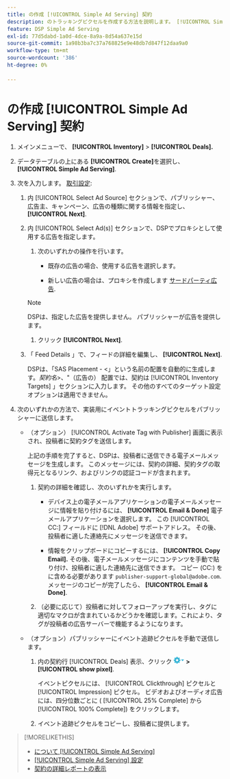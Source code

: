 ```yaml
---
title: の作成 [!UICONTROL Simple Ad Serving] 契約
description: のトラッキングピクセルを作成する方法を説明します。 [!UICONTROL Simple Ad Serving] 契約
feature: DSP Simple Ad Serving
exl-id: 77d5dabd-1a0d-4dce-8a9a-8d54a637e15d
source-git-commit: 1a98b3ba7c37a768825e9e48db7d847f12daa9a0
workflow-type: tm+mt
source-wordcount: '386'
ht-degree: 0%

---
```


# の作成 [!UICONTROL Simple Ad Serving] 契約

1. メインメニューで、 **[!UICONTROL Inventory]** > **[!UICONTROL Deals].**

1. データテーブルの上にある **[!UICONTROL Create]**&#x200B;を選択し、 **[!UICONTROL Simple Ad Serving]**.

1. 次を入力します。 [取引設定](simple-deal-settings.md):

   1. 内 [!UICONTROL Select Ad Source] セクションで、パブリッシャー、広告主、キャンペーン、広告の種類に関する情報を指定し、 **[!UICONTROL Next]**.

   1. 内 [!UICONTROL Select Ad(s)] セクションで、DSPでプロキシとして使用する広告を指定します。

      1. 次のいずれかの操作を行います。

         * 既存の広告の場合、使用する広告を選択します。

         * 新しい広告の場合は、プロキシを作成します [サードパーティ広告](/help/dsp/campaign-management/ads/ad-create-multiple.md).
      >[!NOTE]
      > DSPは、指定した広告を提供しません。 パブリッシャーが広告を提供します。

      1. クリック **[!UICONTROL Next]**.
   1. 「 Feed Details 」で、フィードの詳細を編集し、 **[!UICONTROL Next]**.

      DSPは、「SAS Placement - &lt;」という名前の配置を自動的に生成します。*契約名*>、&quot;（広告の） 配置では、契約は [!UICONTROL Inventory Targets] 」セクションに入力します。 その他のすべてのターゲット設定オプションは適用できません。



1. 次のいずれかの方法で、実装用にイベントトラッキングピクセルをパブリッシャーに送信します。

   * （オプション） [!UICONTROL Activate Tag with Publisher] 画面に表示され、投稿者に契約タグを送信します。

      上記の手順を完了すると、DSPは、投稿者に送信できる電子メールメッセージを生成します。 このメッセージには、契約の詳細、契約タグの取得元となるリンク、およびリンクの認証コードが含まれます。

      1. 契約の詳細を確認し、次のいずれかを実行します。

         * デバイス上の電子メールアプリケーションの電子メールメッセージに情報を貼り付けるには、 **[!UICONTROL Email & Done]** 電子メールアプリケーションを選択します。 この [!UICONTROL CC:] フィールドに [!DNL Adobe] サポートアドレス。 その後、投稿者に適した連絡先にメッセージを送信できます。

         * 情報をクリップボードにコピーするには、 **[!UICONTROL Copy Email].** その後、電子メールメッセージにコンテンツを手動で貼り付け、投稿者に適した連絡先に送信できます。 コピー (CC:) をに含める必要があります `publisher-support-global@adobe.com`. メッセージのコピーが完了したら、 **[!UICONTROL Email & Done]**.
      1. （必要に応じて）投稿者に対してフォローアップを実行し、タグに適切なマクロが含まれているかどうかを確認します。これにより、タグが投稿者の広告サーバーで機能するようになります。
   * （オプション）パブリッシャーにイベント追跡ピクセルを手動で送信します。

      1. 内の契約行 [!UICONTROL Deals] 表示、クリック ![オプションメニュー](/help/dsp/assets/options-menu.png) **>[!UICONTROL show pixel]**.

         イベントピクセルには、 [!UICONTROL Clickthrough] ピクセルと [!UICONTROL Impression] ピクセル。 ビデオおよびオーディオ広告には、四分位数ごとに ( [!UICONTROL 25% Complete] から [!UICONTROL 100% Complete]) をクリックします。

      1. イベント追跡ピクセルをコピーし、投稿者に提供します。



>[!MORELIKETHIS]
>
>* [について [!UICONTROL Simple Ad Serving]](simple-deal-about.md)
>* [[!UICONTROL Simple Ad Serving] 設定](simple-deal-settings.md)
>* [契約の詳細レポートの表示](/help/dsp/inventory/deal-view-report.md)


<!-- add back when reimplemented:
>* [View Event-Tracking Pixels for a [!UICONTROL Simple Ad Serving] Deal](simple-deal-show-pixels.md)
-->
